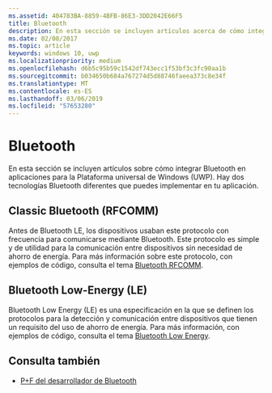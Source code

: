 ```yaml
---
ms.assetid: 404783BA-8859-4BFB-86E3-3DD2042E66F5
title: Bluetooth
description: En esta sección se incluyen artículos acerca de cómo integrar Bluetooth en aplicaciones para la Plataforma universal de Windows (UWP) y cómo usar anuncios de bajo consumo (LE), RFCOMM y GATT.
ms.date: 02/08/2017
ms.topic: article
keywords: windows 10, uwp
ms.localizationpriority: medium
ms.openlocfilehash: d6b5c95b59c1542df743ecc1f53bf3c3fc90aa1b
ms.sourcegitcommit: b034650b684a767274d5d88746faeea373c8e34f
ms.translationtype: MT
ms.contentlocale: es-ES
ms.lasthandoff: 03/06/2019
ms.locfileid: "57653280"
---
```

# <a name="bluetooth"></a>Bluetooth
En esta sección se incluyen artículos sobre cómo integrar Bluetooth en aplicaciones para la Plataforma universal de Windows (UWP). Hay dos tecnologías Bluetooth diferentes que puedes implementar en tu aplicación.

## <a name="classic-bluetooth-rfcomm"></a>Classic Bluetooth (RFCOMM)
Antes de Bluetooth LE, los dispositivos usaban este protocolo con frecuencia para comunicarse mediante Bluetooth. Este protocolo es simple y de utilidad para la comunicación entre dispositivos sin necesidad de ahorro de energía. Para más información sobre este protocolo, con ejemplos de código, consulta el tema [Bluetooth RFCOMM](send-or-receive-files-with-rfcomm.md).

## <a name="bluetooth-low-energy-le"></a>Bluetooth Low-Energy (LE)
Bluetooth Low Energy (LE) es una especificación en la que se definen los protocolos para la detección y comunicación entre dispositivos que tienen un requisito del uso de ahorro de energía. Para más información, con ejemplos de código, consulta el tema [Bluetooth Low Energy](bluetooth-low-energy-overview.md).

## <a name="see-also"></a>Consulta también
- [P+F del desarrollador de Bluetooth](bluetooth-dev-faq.md)